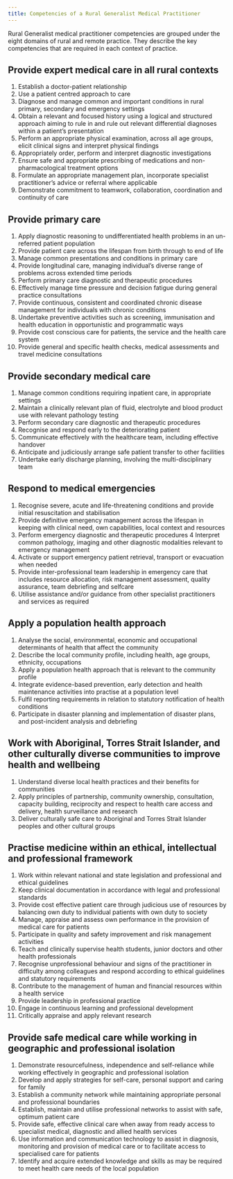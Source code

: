 ```yaml
---
title: Competencies of a Rural Generalist Medical Practitioner
---
```


Rural Generalist medical practitioner competencies are grouped under the eight domains of rural
and remote practice. They describe the key competencies that are required in each context of
practice.

## Provide expert medical care in all rural contexts

1. Establish a doctor-patient relationship
2. Use a patient centred approach to care
3. Diagnose and manage common and important conditions in rural primary, secondary and emergency settings
4. Obtain a relevant and focused history using a logical and structured approach aiming to rule in and rule out relevant differential diagnoses within a patient’s presentation
5. Perform an appropriate physical examination, across all age groups, elicit clinical signs and interpret physical findings
6. Appropriately order, perform and interpret diagnostic investigations
7. Ensure safe and appropriate prescribing of medications and non-pharmacological treatment options
8. Formulate an appropriate management plan, incorporate specialist practitioner’s advice or referral where applicable
9. Demonstrate commitment to teamwork, collaboration, coordination and continuity of care

## Provide primary care

1. Apply diagnostic reasoning to undifferentiated health problems in an un-referred patient population
2. Provide patient care across the lifespan from birth through to end of life
3. Manage common presentations and conditions in primary care
4. Provide longitudinal care, managing individual’s diverse range of problems across extended time periods
5. Perform primary care diagnostic and therapeutic procedures
6. Effectively manage time pressure and decision fatigue during general practice consultations
7. Provide continuous, consistent and coordinated chronic disease management for individuals with chronic conditions
8. Undertake preventive activities such as screening, immunisation and health education in opportunistic and programmatic ways
9. Provide cost conscious care for patients, the service and the health care system
10. Provide general and specific health checks, medical assessments and travel medicine consultations

## Provide secondary medical care

1. Manage common conditions requiring inpatient care, in appropriate settings
2. Maintain a clinically relevant plan of fluid, electrolyte and blood product use with relevant pathology testing
3. Perform secondary care diagnostic and therapeutic procedures
4. Recognise and respond early to the deteriorating patient
5. Communicate effectively with the healthcare team, including effective handover
6. Anticipate and judiciously arrange safe patient transfer to other facilities
7. Undertake early discharge planning, involving the multi-disciplinary team

## Respond to medical emergencies

1. Recognise severe, acute and life-threatening conditions and provide initial resuscitation and stabilisation
2. Provide definitive emergency management across the lifespan in keeping with clinical need, own capabilities, local context and resources
3. Perform emergency diagnostic and therapeutic procedures
4 Interpret common pathology, imaging and other diagnostic modalities relevant to emergency management
5. Activate or support emergency patient retrieval, transport or evacuation when needed
6. Provide inter-professional team leadership in emergency care that includes resource allocation, risk management assessment, quality assurance, team debriefing and selfcare
7. Utilise assistance and/or guidance from other specialist practitioners and services as required

## Apply a population health approach

1. Analyse the social, environmental, economic and occupational determinants of health that affect the community
2. Describe the local community profile, including health, age groups, ethnicity, occupations
3. Apply a population health approach that is relevant to the community profile
4. Integrate evidence-based prevention, early detection and health maintenance activities into practise at a population level
5. Fulfil reporting requirements in relation to statutory notification of health conditions
6. Participate in disaster planning and implementation of disaster plans, and post-incident analysis and debriefing

## Work with Aboriginal, Torres Strait Islander, and other culturally diverse communities to improve health and wellbeing

1. Understand diverse local health practices and their benefits for communities
2. Apply principles of partnership, community ownership, consultation, capacity building, reciprocity and respect to health care access and delivery, health surveillance and research
3. Deliver culturally safe care to Aboriginal and Torres Strait Islander peoples and other cultural groups

## Practise medicine within an ethical, intellectual and professional framework

1. Work within relevant national and state legislation and professional and ethical guidelines
2. Keep clinical documentation in accordance with legal and professional standards
3. Provide cost effective patient care through judicious use of resources by balancing own duty to individual patients with own duty to society
4. Manage, appraise and assess own performance in the provision of medical care for patients
5. Participate in quality and safety improvement and risk management activities
6. Teach and clinically supervise health students, junior doctors and other health professionals
7. Recognise unprofessional behaviour and signs of the practitioner in difficulty among colleagues and respond according to ethical guidelines and statutory requirements
8. Contribute to the management of human and financial resources within a health service
9. Provide leadership in professional practice
10. Engage in continuous learning and professional development
11. Critically appraise and apply relevant research

## Provide safe medical care while working in geographic and professional isolation

1. Demonstrate resourcefulness, independence and self-reliance while working effectively in geographic and professional isolation
2. Develop and apply strategies for self-care, personal support and caring for family
3. Establish a community network while maintaining appropriate personal and professional boundaries
4. Establish, maintain and utilise professional networks to assist with safe, optimum patient care
5. Provide safe, effective clinical care when away from ready access to specialist medical, diagnostic and allied health services
6. Use information and communication technology to assist in diagnosis, monitoring and provision of medical care or to facilitate access to specialised care for patients
7. Identify and acquire extended knowledge and skills as may be required to meet health care needs of the local population